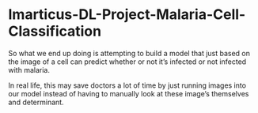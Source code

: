 # Imarticus-DL-Project-Malaria-Cell-Classification
So what we end up doing is attempting to build a model that just based on the image of a cell can predict whether or not it’s infected or not infected with malaria.

In real life, this may save doctors a lot of time by just running images into our model instead of having to manually look at these image’s themselves and determinant.
